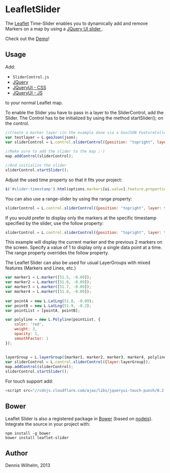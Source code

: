 LeafletSlider
=============

The [Leaflet](http://leafletjs.com/) Time-Slider enables you to dynamically add and remove Markers on a map by using a [JQuery UI slider
](http://jqueryui.com/slider/).


Check out the [Demo](http://dwilhelm89.github.io/LeafletSlider/)!


Usage
-----
Add: 
* ``SliderControl.js`` 
* [JQuery](http://cdn.leafletjs.com/leaflet-0.5.1/leaflet.js) 
* [JQueryUI - CSS](http://code.jquery.com/ui/1.9.2/themes/base/jquery-ui.css)
* [JQueryUI - JS](http://code.jquery.com/ui/1.9.2/jquery-ui.js)

to your normal Leaflet map.




To enable the Slider you have to pass in a layer to the SliderControl, add the Slider.
The Control has to be initialized by using the method startSlider(); on the control.

```javascript
//Create a marker layer (in the example done via a GeoJSON FeatureCollection)
var testlayer = L.geoJson(json);
var sliderControl = L.control.sliderControl({position: "topright", layer: testlayer});
		
//Make sure to add the slider to the map ;-)
map.addControl(sliderControl);

//And initialize the slider
sliderControl.startSlider();
````

Adjust the used time property so that it fits your project:
```javascript
$('#slider-timestamp').html(options.markers[ui.value].feature.properties.time.substr(0, 19));
````

You can also use a range-slider by using the range property:
```javascript
sliderControl = L.control.sliderControl({position: "topright", layer: testlayer, range: true});
````

If you would prefer to display only the markers at the specific timestamp specified by the slider, use
the follow property:
```javascript
sliderControl = L.control.sliderControl({position: "topright", layer: testlayer, follow: 3});
```
This example will display the current marker and the previous 2 markers on the screen. Specify a value
of 1 to display only a single data point at a time. The range property overrides the follow property.

The Leaflet Slider can also be used for usual LayerGroups with mixed features (Markers and Lines, etc.)
```javascript
var marker1 = L.marker([51.5, -0.09]);
var marker2 = L.marker([51.6, -0.09]);
var marker3 = L.marker([51.7, -0.09]);
var marker4 = L.marker([51.8, -0.09]);
	
var pointA = new L.LatLng(51.8, -0.09);
var pointB = new L.LatLng(51.9, -0.2);
var pointList = [pointA, pointB];

var polyline = new L.Polyline(pointList, {
	color: 'red',
	weight: 3,
	opacity: 1,
	smoothFactor: 1
});
		
		
layerGroup = L.layerGroup([marker1, marker2, marker3, marker4, polyline ]);
var sliderControl = L.control.sliderControl({layer:layerGroup});
map.addControl(sliderControl);
sliderControl.startSlider();
````

For touch support add:
```javascript
<script src="//cdnjs.cloudflare.com/ajax/libs/jqueryui-touch-punch/0.2.2/jquery.ui.touch-punch.min.js"></script>
````

Bower
----
Leaflet Slider is also a registered package in [Bower](http://bower.io/) (based on [nodejs](http://nodejs.org/)). Integrate the source in your project with:
```
npm install -g bower
bower install leaflet-slider
```




Author
-----
Dennis Wilhelm, 2013
